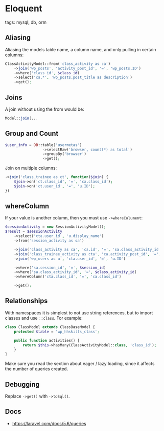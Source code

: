 # Eloquent

tags: mysql, db, orm

## Aliasing

Aliasing the models table name, a column name, and only pulling in certain columns:

```php
ClassActivityModel::from('class_activity as ca')
    ->join('wp_posts', 'activity_post_id', '=', 'wp_posts.ID')
    ->where('class_id', $class_id)
    ->select('ca.*', 'wp_posts.post_title as description')
    ->get();
```

## Joins

A join without using the from would be:

```php
Model::join(...
```

## Group and Count

```php
$user_info = DB::table('usermetas')
                 ->selectRaw('browser, count(*) as total')
                 ->groupBy('browser')
                 ->get();
```

Join on multiple columns:

```php
->join('class_trainee as ct', function($join) {
    $join->on('ct.class_id', '=', 'ca.class_id');
    $join->on('ct.user_id', '=', 'u.ID');
})
```

## whereColumn

If your value is another column, then you must use `->whereColument`:

```php
$sessionActivity = new SessionActivityModel();
$result = $sessionActivity
    ->select('cta.user_id', 'u.display_name')
    ->from('session_activity as sa')

    ->join('class_activity as ca', 'ca.id', '=', 'sa.class_activity_id')
    ->join('class_trainee_activity as cta', 'ca.activity_post_id', '=', 'cta.activity_post_id')
    ->join('wp_users as u', 'cta.user_id', '=', 'u.ID')

    ->where('sa.session_id', '=', $session_id)
    ->where('sa.class_activity_id', '=', $class_activity_id)
    ->whereColumn('cta.class_id', '=', 'ca.class_id')

    ->get();
```

## Relationships

With namespaces it is simplest to not use string references, but to import
classes and use `::class`. For example:

```php
class ClassModel extends ClassBaseModel {
    protected $table = 'wp_hhskills_class';

	public function activities() {
		return $this->hasMany(ClassActivityModel::class, 'class_id');
	}
}
```

Make sure you read the section about eager / lazy loading, since it
affects the number of queries created.

## Debugging

Replace `->get()` with `->toSql()`.

## Docs

* https://laravel.com/docs/5.6/queries
